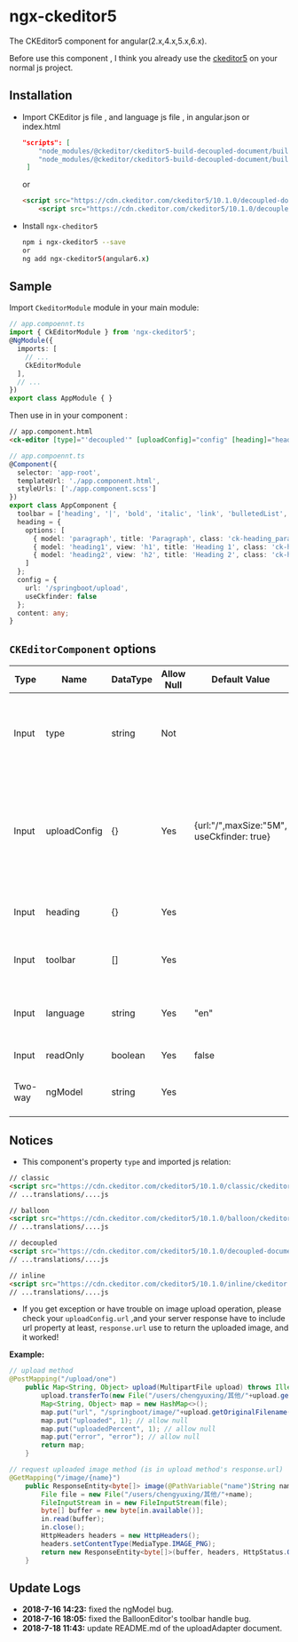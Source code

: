 # ngx-ckeditor5

The CKEditor5 component for angular(2.x,4.x,5.x,6.x).

Before use this component , I think you already use the [ckeditor5](https://ckeditor.com/ckeditor-5/) on your normal js project.

## Installation

- Import CKEditor js file , and language js file , in angular.json or index.html

  ```json
  "scripts": [
      "node_modules/@ckeditor/ckeditor5-build-decoupled-document/build/ckeditor.js",
      "node_modules/@ckeditor/ckeditor5-build-decoupled-document/build/translations/zh-cn.js"
   ]
  ```

  or

  ```html
  <script src="https://cdn.ckeditor.com/ckeditor5/10.1.0/decoupled-document/ckeditor.js"></script>
      <script src="https://cdn.ckeditor.com/ckeditor5/10.1.0/decoupled-document/translations/zh-cn.js"></script>
  ```

- Install `ngx-cheditor5`

  ```bash
  npm i ngx-ckeditor5 --save 
  or
  ng add ngx-ckeditor5(angular6.x)
  ```

## Sample

Import `CkeditorModule` module in your main module:

```typescript
// app.compoennt.ts
import { CkEditorModule } from 'ngx-ckeditor5';
@NgModule({
  imports: [
    // ...
    CkEditorModule
  ],
  // ...
})
export class AppModule { }

```

Then use in in your component :

```html
// app.component.html
<ck-editor [type]="'decoupled'" [uploadConfig]="config" [heading]="heading" [toolbar]="toolbar" [language]="'zh-cn'" [readOnly]="false" [(ngModel)]="content"></ck-editor>
```

```typescript
// app.compoennt.ts
@Component({
  selector: 'app-root',
  templateUrl: './app.component.html',
  styleUrls: ['./app.component.scss']
})
export class AppComponent {
  toolbar = ['heading', '|', 'bold', 'italic', 'link', 'bulletedList', 'numberedList', 'blockQuote'];
  heading = {
    options: [
      { model: 'paragraph', title: 'Paragraph', class: 'ck-heading_paragraph' },
      { model: 'heading1', view: 'h1', title: 'Heading 1', class: 'ck-heading_heading1' },
      { model: 'heading2', view: 'h2', title: 'Heading 2', class: 'ck-heading_heading2' }
    ]
  };
  config = {
    url: '/springboot/upload',
    useCkfinder: false
  };
  content: any;
}

```

## `CKEditorComponent` options

| Type    | Name         | DataType | Allow Null | Default Value                             | Description                                                  |
| ------- | ------------ | -------- | ---------- | ----------------------------------------- | ------------------------------------------------------------ |
| Input   | type         | string   | Not        |                                           | Set the ckeditor type[classic, balloon, decoupled, inline],depend on your imported ckeditor's js file. |
| Input   | uploadConfig | {}       | Yes        | {url:"/",maxSize:"5M", useCkfinder: true} | Default UploadAdapter is CKFinder,but maxSize is invalid,set the useCKFinder to false,use another implementation ,and maxSize is available. |
| Input   | heading      | {}       | Yes        |                                           | if is unset, then default the ckeditor's heading.            |
| Input   | toolbar      | []       | Yes        |                                           | if is unset then default the ckeditor's toolbar.             |
| Input   | language     | string   | Yes        | "en"                                      | toolbar's language,depend on your ckeditor's language js file. |
| Input   | readOnly     | boolean  | Yes        | false                                     | Enable / disable editable.                                   |
| Two-way | ngModel      | string   | Yes        |                                           | Two-way binding the ckeditor's content.                      |

## Notices

- This component's property `type` and imported js relation:

```html
// classic
<script src="https://cdn.ckeditor.com/ckeditor5/10.1.0/classic/ckeditor.js"></script>
// ...translations/....js

// balloon
<script src="https://cdn.ckeditor.com/ckeditor5/10.1.0/balloon/ckeditor.js"></script>
// ...translations/....js

// decoupled
<script src="https://cdn.ckeditor.com/ckeditor5/10.1.0/decoupled-document/ckeditor.js"></script>
// ...translations/....js

// inline
<script src="https://cdn.ckeditor.com/ckeditor5/10.1.0/inline/ckeditor.js"></script>
// ...translations/....js
```

- If you get exception or have trouble on image upload operation, please check your `uploadConfig.url` ,and your server response have to include url property at least, `response.url` use to return the uploaded image, and it worked!

**Example:**

```java
// upload method
@PostMapping("/upload/one")
	public Map<String, Object> upload(MultipartFile upload) throws IllegalStateException, IOException{
		upload.transferTo(new File("/users/chengyuxing/其他/"+upload.getOriginalFilename()));
		Map<String, Object> map = new HashMap<>();
		map.put("url", "/springboot/image/"+upload.getOriginalFilename()); //not null
		map.put("uploaded", 1); // allow null
		map.put("uploadedPercent", 1); // allow null
		map.put("error", "error"); // allow null
		return map;
	}

// request uploaded image method (is in upload method's response.url)
@GetMapping("/image/{name}")
	public ResponseEntity<byte[]> image(@PathVariable("name")String name) throws IOException{
		File file = new File("/users/chengyuxing/其他/"+name);
		FileInputStream in = new FileInputStream(file);
		byte[] buffer = new byte[in.available()];
		in.read(buffer);
		in.close();
		HttpHeaders headers = new HttpHeaders();
		headers.setContentType(MediaType.IMAGE_PNG);
		return new ResponseEntity<byte[]>(buffer, headers, HttpStatus.OK);
	}
```



## Update Logs

- **2018-7-16 14:23:**  fixed the ngModel bug.
- **2018-7-16 18:05:**  fixed the BalloonEditor's toolbar handle bug.
- **2018-7-18 11:43:** update README.md of the uploadAdapter document.

